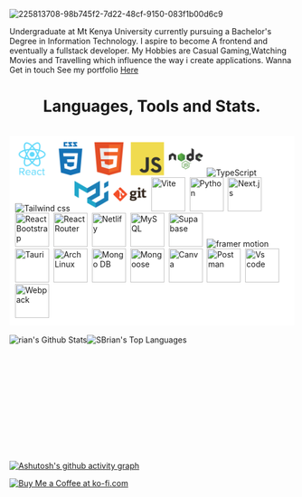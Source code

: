 <div id="header" align="start"> 

  ![225813708-98b745f2-7d22-48cf-9150-083f1b00d6c9](https://github.com/user-attachments/assets/b3858a1b-6c4e-400f-80e7-4a7d8324d219)

  
  Undergraduate at Mt Kenya University currently pursuing a Bachelor's Degree in Information Technology.
  I aspire to become A frontend and eventually a fullstack developer.
  My Hobbies are Casual Gaming,Watching Movies and Travelling which influence the way i create applications.
  Wanna Get in touch See my portfolio <a href="https://brian-ali.netlify.app/" target="_blank">Here</a>
&nbsp;
<h1 align="center">
  Languages, Tools and Stats.
</h1>
&nbsp;
 <div style="background-color: white; padding: 10px; align:center;">
    <img src="https://github.com/devicons/devicon/blob/master/icons/react/react-original-wordmark.svg" title="React" alt="React" width="60" height="60"/>&nbsp;
    <img src="https://github.com/devicons/devicon/blob/master/icons/css3/css3-plain-wordmark.svg"  title="CSS3" alt="CSS" width="60" height="60"/>&nbsp;
    <img src="https://github.com/devicons/devicon/blob/master/icons/html5/html5-original.svg" title="HTML5" alt="HTML" width="60" height="60"/>&nbsp;
    <img src="https://github.com/devicons/devicon/blob/master/icons/javascript/javascript-original.svg" title="JavaScript" alt="JavaScript" width="60" height="60"/>&nbsp;
    <img src="https://github.com/devicons/devicon/blob/master/icons/nodejs/nodejs-original-wordmark.svg" title="NodeJS" alt="NodeJS" width="60" height="60"/>&nbsp;
    <img src="https://cdn.jsdelivr.net/gh/devicons/devicon@latest/icons/typescript/typescript-original.svg" title="NodeJS" alt="TypeScript" width="60" height="60"/>&nbsp;
    <img src="https://cdn.jsdelivr.net/gh/devicons/devicon@latest/icons/tailwindcss/tailwindcss-original.svg" title="NodeJS" alt="Tailwind css" width="60" height="60" />&nbsp;
   <img src="https://github.com/devicons/devicon/blob/master/icons/materialui/materialui-original.svg" title="Material UI" alt="Material UI" width="60" height="60"/>&nbsp;
    <img src="https://github.com/devicons/devicon/blob/master/icons/git/git-original-wordmark.svg" title="Git" **alt="Git" width="60" height="60"/>&nbsp;
    <img src="https://cdn.jsdelivr.net/gh/devicons/devicon@latest/icons/vitejs/vitejs-original.svg" title="Vite" **alt="Git" width="60" height="60"/>&nbsp;
    <img src="https://cdn.jsdelivr.net/gh/devicons/devicon@latest/icons/python/python-original.svg" width="60" title="Python" height="60"/>&nbsp
    <img src="https://cdn.jsdelivr.net/gh/devicons/devicon@latest/icons/nextjs/nextjs-original.svg" width="60" title="Next.js" height="60"/>&nbsp
     <img src="https://cdn.jsdelivr.net/gh/devicons/devicon@latest/icons/reactbootstrap/reactbootstrap-original.svg" width="60" title="ReactBootstrap" height="60" />&nbsp
      <img src="https://cdn.jsdelivr.net/gh/devicons/devicon@latest/icons/reactrouter/reactrouter-original.svg" width="60" title="ReactRouter" height="60" />&nbsp 
     <img src="https://cdn.jsdelivr.net/gh/devicons/devicon@latest/icons/netlify/netlify-original.svg" width="60" title="Netlify" height="60" />&nbsp
     <img src="https://cdn.jsdelivr.net/gh/devicons/devicon@latest/icons/mysql/mysql-original-wordmark.svg"  width="60" title="MySQL" height="60" />&nbsp
      <img src="https://cdn.jsdelivr.net/gh/devicons/devicon@latest/icons/supabase/supabase-original.svg" width="60" title="Supabase" height="60" />&nbsp
      <img src="https://cdn.jsdelivr.net/gh/devicons/devicon@latest/icons/framermotion/framermotion-original-wordmark.svg" width="60" title="Framer Motion" alt="framer motion" height="60" />&nbsp
     <img src="https://cdn.jsdelivr.net/gh/devicons/devicon@latest/icons/tauri/tauri-original.svg" title="Tauri" **alt="Tauri" width="60" height="60"/>&nbsp;
    <img src="https://cdn.jsdelivr.net/gh/devicons/devicon@latest/icons/archlinux/archlinux-original-wordmark.svg"  title="Arch Linux" **alt="Arch Linux" width="60" height="60"/>&nbsp;
    <img src="https://cdn.jsdelivr.net/gh/devicons/devicon@latest/icons/mongodb/mongodb-original-wordmark.svg" title="Mongo DB" **alt="MongoDb" width="60" height="60"/>&nbsp;
     <img src="https://cdn.jsdelivr.net/gh/devicons/devicon@latest/icons/mongoose/mongoose-original-wordmark.svg" title="Mongoose" **alt="Mongoose" width="60" height="60"/>&nbsp;
    <img src="https://cdn.jsdelivr.net/gh/devicons/devicon@latest/icons/canva/canva-original.svg" title="Canva" **alt="Canva" width="60" height="60"/>&nbsp;
    <img src="https://cdn.jsdelivr.net/gh/devicons/devicon@latest/icons/postman/postman-original-wordmark.svg" title="Postman" **alt="Postman" width="60" height="60"/>&nbsp;
    <img src="https://cdn.jsdelivr.net/gh/devicons/devicon@latest/icons/vscode/vscode-original-wordmark.svg" title="Vs code" **alt="Visual Studio Code" width="60" height="60"/>&nbsp;
    <img src="https://cdn.jsdelivr.net/gh/devicons/devicon@latest/icons/webpack/webpack-original.svg" title="Webpack" **alt="Webpack" width="60" height="60"/>&nbsp;
          
          

   
 </div>
 &nbsp;
<div style="display: flex;"; align="center">
  <img alt="rian's Github Stats" src="https://denvercoder1-github-readme-stats.vercel.app/api/?username=brianali-codes&show_icons=true&count_private=true&theme=dark&hide_border=true&bg_color=151515&title_color=f2f2f2&icon_color=79fe96" style="height: 192px;">
  <img alt="SBrian's Top Languages" src="https://github-readme-stats.vercel.app/api/top-langs/?username=brianali-codes&langs_count=8&count_private=true&layout=compact&theme=dark&hide_border=true&hide=Jupyter%20notebook,less&bg_color=151515&title_color=f2f2f2&icon_color=79fe96" style="height: 192px;">
</div>
&nbsp;

[![Ashutosh's github activity graph](https://github-readme-activity-graph.vercel.app/graph?username=Brianali-codes&bg_color=293036&color=ffffff&line=9ecbff&point=f97583&area=true&hide_border=true)](https://github.com/ashutosh00710/github-readme-activity-graph)
</div>
  
  <a href='https://ko-fi.com/R6R718AMG2' target='_blank'><img height='36' style='border:0px;height:36px;' src='https://storage.ko-fi.com/cdn/kofi6.png?v=6' border='0' alt='Buy Me a Coffee at ko-fi.com' /></a>
